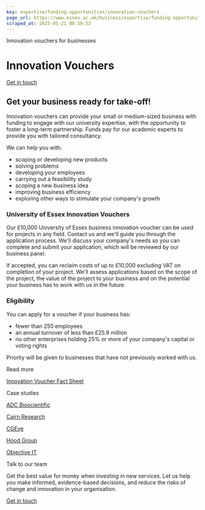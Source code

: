 ```yaml
---
key: expertise/funding-opportunities/innovation-vouchers
page_url: https://www.essex.ac.uk/business/expertise/funding-opportunities/innovation-vouchers
scraped_at: 2025-05-21 00:59:52
---
```


Innovation vouchers for businesses

# Innovation Vouchers

[Get in touch](https://www.essex.ac.uk/forms/sign-up-to-hear-more-from-business-at-essex)

## Get your business ready for take-off!

Innovation vouchers can provide your small or medium-sized business with funding to engage with our university expertise, with the opportunity to foster a long-term partnership. Funds pay for our academic experts to provide you with tailored consultancy.

We can help you with:

* scoping or developing new products
* solving problems
* developing your employees
* carrying out a feasibility study
* scoping a new business idea
* improving business efficiency
* exploring other ways to stimulate your company's growth

### University of Essex Innovation Vouchers

Our £10,000 University of Essex business innovation voucher can be used for projects in any field. Contact us and we'll guide you through the application process. We'll discuss your company's needs so you can complete and submit your application, which will be reviewed by our business panel.

If accepted, you can reclaim costs of up to £10,000 excluding VAT on completion of your project.
We'll assess applications based on the scope of the project, the value of the project to your business and on the potential your business has to work with us in the future.

### Eligibility

You can apply for a voucher if your business has:

* fewer than 250 employees
* an annual turnover of less than £25.9 million
* no other enterprises holding 25% or more of your company's capital or voting rights

Priority will be given to businesses that have not previously worked with us.

Read more

[Innovation Voucher Fact Sheet](https://www.essex.ac.uk/-/media/documents/business/54115_a5_innovation_voucher_case_studies_web1.pdf)

Case studies

[ADC Bioscientific](https://www.essex.ac.uk/-/media/documents/business/54115_a5_innovation_voucher_case_studies_adc.pdf)

[Cairn Research](https://www.essex.ac.uk/-/media/documents/business/54115_a5_innovation_voucher_case_studies_cairn.pdf)

[CGEye](https://www.essex.ac.uk/-/media/documents/business/54115_a5_innovation_voucher_case_studies_cgeye.pdf)

[Hood Group](https://www.essex.ac.uk/-/media/documents/business/54115_a5_innovation_voucher_case_studies_hood.pdf)

[Objective IT](https://www.essex.ac.uk/-/media/documents/business/54115_a5_innovation_voucher_case_studies_objective.pdf)

Talk to our team

Get the best value for money when investing in new services. Let us help you make informed, evidence-based decisions, and reduce the risks of change and innovation in your organisation.

[Get in touch](https://www.essex.ac.uk/forms/sign-up-to-hear-more-from-business-at-essex)